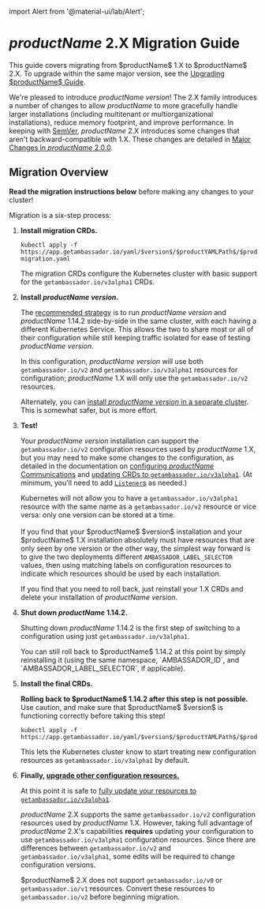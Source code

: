 import Alert from '@material-ui/lab/Alert';

# $productName$ 2.X Migration Guide

<Alert severity="info">
  This guide covers migrating from $productName$ 1.X to $productName$ 2.X. To upgrade within
  the same major version, see the <a href="../upgrading">Upgrading $productName$ Guide</a>.
</Alert>

We're pleased to introduce $productName$ $version$! The 2.X family introduces a number of
changes to allow $productName$ to more gracefully handle larger installations (including
multitenant or multiorganizational installations), reduce memory footprint, and improve
performance. In keeping with [SemVer](https://semver.org), $productName$ 2.X introduces
some changes that aren't backward-compatible with 1.X. These changes are detailed in
[Major Changes in $productName$ 2.0.0](../../../about/changes-2.0.0).

## Migration Overview

<Alert severity="warning">
  <b>Read the migration instructions below</b> before making any changes to your
  cluster!
</Alert>

Migration is a six-step process:

1. **Install migration CRDs.**

   ```
   kubectl apply -f https://app.getambassador.io/yaml/$version$/$productYAMLPath$/$productDockerImage$-migration.yaml
   ```

   The migration CRDs configure the Kubernetes cluster with basic support for the
   `getambassador.io/v3alpha1` CRDs.

2. **Install $productName$ $version$.**

   The [recommended strategy](../migrate-to-2-recommended) is to run $productName$ $version$
   and $productName$ 1.14.2 side-by-side in the same cluster, with each having a different
   Kubernetes Service. This allows the two to share most or all of their configuration
   while still keeping traffic isolated for ease of testing $productName$ $version$. 

   In this configuration, $productName$ $version$ will use both `getambassador.io/v2`
   and `getambassador.io/v3alpha1` resources for configuration; $productName$ 1.X will
   only use the `getambassador.io/v2` resources.

   Alternately, you can [install $productName$ $version$ in a separate cluster](../migrate-to-2-alternate).
   This is somewhat safer, but is more effort.

3. **Test!**

   Your $productName$ $version$ installation can support the `getambassador.io/v2`
   configuration resources used by $productName$ 1.X, but you may need to make some
   changes to the configuration, as detailed in the documentation on 
   [configuring $productName$ Communications](../../../howtos/configure-communications)
   and [updating CRDs to `getambassador.io/v3alpha1`](../convert-to-v3alpha1). (At
   minimum, you'll need to add [`Listener`s](../../running/listener) as needed.)

   <Alert severity="info">
    Kubernetes will not allow you to have a <code>getambassador.io/v3alpha1</code> resource
    with the same name as a <code>getambassador.io/v2</code> resource or vice versa: only
    one version can be stored at a time.<br/>
    <br/>
    If you find that your $productName$ $version$ installation and your $productName$ 1.X
    installation absolutely must have resources that are only seen by one version or the
    other way, the simplest way forward is to give the two deployments different
    <code>AMBASSADOR_LABEL_SELECTOR</code> values, then using matching labels on
    configuration resources to indicate which resources should be used by each installation.<br/>
   </Alert>

   If you find that you need to roll back, just reinstall your 1.X CRDs and delete your 
   installation of $productName$ $version$.

4. **Shut down $productName$ 1.14.2.**

   Shutting down $productName$ 1.14.2 is the first step of switching to a configuration
   using just `getambassador.io/v3alpha1`. 

   <Alert severity="info">
     You can still roll back to $productName$ 1.14.2 at this point by simply reinstalling it
     (using the same namespace, `AMBASSADOR_ID`, and `AMBASSADOR_LABEL_SELECTOR`, if applicable).
   </Alert>

5. **Install the final CRDs.**

   <Alert severity="info">
     <b>Rolling back to $productName$ 1.14.2 after this step is not possible.</b> Use caution,
     and make sure that $productName$ $version$ is functioning correctly before taking this step!
   </Alert>

   ```
   kubectl apply -f https://app.getambassador.io/yaml/$version$/$productYAMLPath$/$productCRDName$
   ```

   This lets the Kubernetes cluster know to start treating new configuration resources as
   `getambassador.io/v3alpha1` by default.

6. **Finally, [upgrade other configuration resources.](../convert-to-v3alpha1)**

   At this point it is safe to [fully update your resources to `getambassador.io/v3alpha1`](../convert-to-v3alpha1).

   $productName$ 2.X supports the same `getambassador.io/v2` configuration resources used
   by $productName$ 1.X. However, taking full advantage of $productName$ 2.X's capabilities
   **requires** updating your configuration to use `getambassador.io/v3alpha1` configuration
   resources. Since there are differences between `getambassador.io/v2` and
   `getambassador.io/v3alpha1`, some edits will be required to change configuration versions.

   <Alert severity="warning">
     $productName$ 2.X does not support <code>getambassador.io/v0</code>
     or <code>getambassador.io/v1</code> resources. Convert these resources to 
     <code>getambassador.io/v2</code> before beginning migration.
   </Alert>
